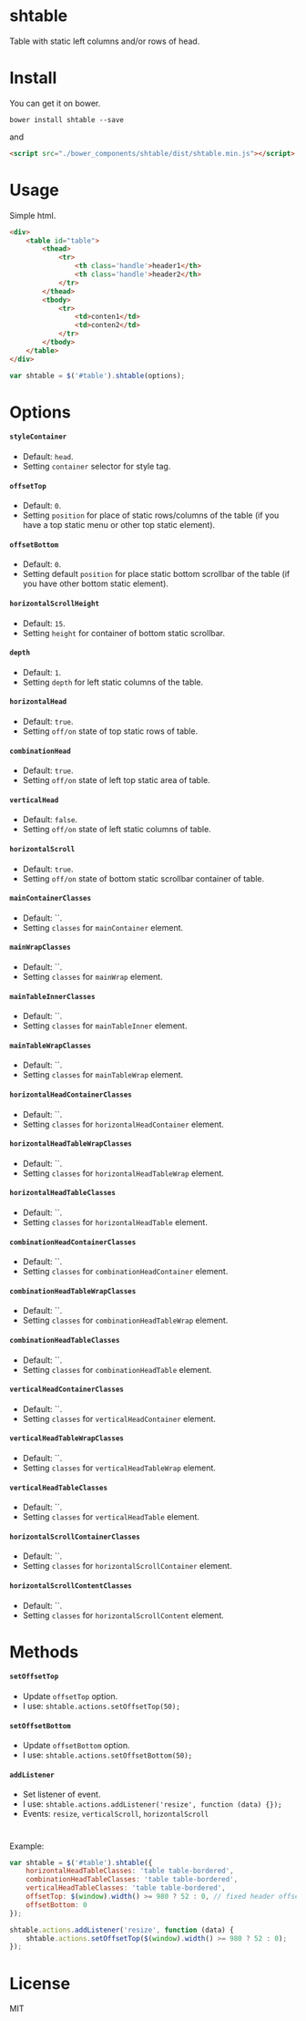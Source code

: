 # shtable
Table with static left columns and/or rows of head.

# Install
You can get it on bower.

```shell
bower install shtable --save
```
and
```html
<script src="./bower_components/shtable/dist/shtable.min.js"></script>
```

# Usage

Simple html.
```html
<div>
    <table id="table">
        <thead>
            <tr>
                <th class='handle'>header1</th>
                <th class='handle'>header2</th>
            </tr>
        </thead>
        <tbody>
            <tr>
                <td>conten1</td>
                <td>conten2</td>
            </tr>
        </tbody>
    </table>
</div>
```

```js
var shtable = $('#table').shtable(options);
```

# Options

#### `styleContainer`
- Default: `head`.
- Setting `container` selector for style tag.

#### `offsetTop`
- Default: `0`.
- Setting `position` for place of static rows/columns of the table (if you have a top static menu or other top static element). 

#### `offsetBottom`
- Default: `0`.
- Setting default `position` for place static bottom scrollbar of the table (if you have other bottom static element).

#### `horizontalScrollHeight`
- Default: `15`.
- Setting `height` for container of bottom static scrollbar.

#### `depth`
- Default: `1`.
- Setting `depth` for left static columns of the table.

#### `horizontalHead`
- Default: `true`.
- Setting `off/on` state of top static rows of table.

#### `combinationHead`
- Default: `true`.
- Setting `off/on` state of left top static area of table.

#### `verticalHead`
- Default: `false`.
- Setting `off/on` state of left static columns of table.

#### `horizontalScroll`
- Default: `true`.
- Setting `off/on` state of bottom static scrollbar container of table.

#### `mainContainerClasses`
- Default: ``.
- Setting `classes` for `mainContainer` element.

#### `mainWrapClasses`
- Default: ``.
- Setting `classes` for `mainWrap` element.

#### `mainTableInnerClasses`
- Default: ``.
- Setting `classes` for `mainTableInner` element.

#### `mainTableWrapClasses`
- Default: ``.
- Setting `classes` for `mainTableWrap` element.

#### `horizontalHeadContainerClasses`
- Default: ``.
- Setting `classes` for `horizontalHeadContainer` element.

#### `horizontalHeadTableWrapClasses`
- Default: ``.
- Setting `classes` for `horizontalHeadTableWrap` element.

#### `horizontalHeadTableClasses`
- Default: ``.
- Setting `classes` for `horizontalHeadTable` element.

#### `combinationHeadContainerClasses`
- Default: ``.
- Setting `classes` for `combinationHeadContainer` element.

#### `combinationHeadTableWrapClasses`
- Default: ``.
- Setting `classes` for `combinationHeadTableWrap` element.

#### `combinationHeadTableClasses`
- Default: ``.
- Setting `classes` for `combinationHeadTable` element.

#### `verticalHeadContainerClasses`
- Default: ``.
- Setting `classes` for `verticalHeadContainer` element.

#### `verticalHeadTableWrapClasses`
- Default: ``.
- Setting `classes` for `verticalHeadTableWrap` element.

#### `verticalHeadTableClasses`
- Default: ``.
- Setting `classes` for `verticalHeadTable` element.

#### `horizontalScrollContainerClasses`
- Default: ``.
- Setting `classes` for `horizontalScrollContainer` element.

#### `horizontalScrollContentClasses`
- Default: ``.
- Setting `classes` for `horizontalScrollContent` element.

# Methods

#### `setOffsetTop`
- Update `offsetTop` option.
- I use: `shtable.actions.setOffsetTop(50);`

#### `setOffsetBottom`
- Update `offsetBottom` option.
- I use: `shtable.actions.setOffsetBottom(50);`

#### `addListener`
- Set listener of event.
- I use: `shtable.actions.addListener('resize', function (data) {});`
- Events: `resize`, `verticalScroll`, `horizontalScroll`

#

Example:

```js
var shtable = $('#table').shtable({
    horizontalHeadTableClasses: 'table table-bordered',
    combinationHeadTableClasses: 'table table-bordered',
    verticalHeadTableClasses: 'table table-bordered',
    offsetTop: $(window).width() >= 980 ? 52 : 0, // fixed header offset
    offsetBottom: 0
});

shtable.actions.addListener('resize', function (data) {
    shtable.actions.setOffsetTop($(window).width() >= 980 ? 52 : 0);
});
```

# License
MIT
